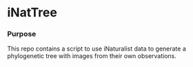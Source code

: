 # iNatTree

### Purpose ###
This repo contains a script to use iNaturalist data to generate a phylogenetic tree with images from their own observations.  
